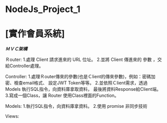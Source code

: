 # NodeJs_Project_1
# [實作會員系統]
***ＭＶＣ架構***

Ｒouter:    1.處理 Client 請求進來的 URL 位址。
            2.並將 Client 傳進來的 參數 ，交給Controller處理。

Controller: 1.處理Ｒouter傳來的參數(也是Ｃlient的傳來參數)，例如：密碼加密、檢查email格式、
              設定JWT Token等等。
            2.並依照Ｃlient需求，透過 Models 執行SQL指令，向資料庫拿取資料，
              最後將資料Response給Client端。
            3.寫成一個Class，讓 Router 使用Class裡面的Function。

Models:     1.執行SQL指令，向資料庫拿資料。
            2.使用 promise 非同步技術

Views: